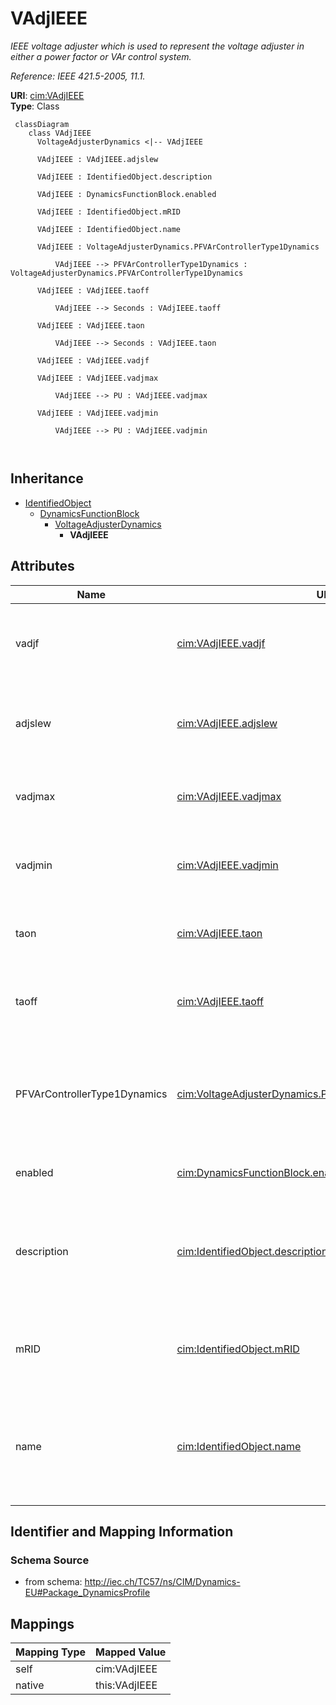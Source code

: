 # VAdjIEEE


_IEEE voltage adjuster which is used to represent the voltage adjuster in either a power factor or VAr control system._

_Reference: IEEE 421.5-2005, 11.1._





**URI**: [cim:VAdjIEEE](http://iec.ch/TC57/CIM100#VAdjIEEE)<br />
**Type**: Class




```mermaid
 classDiagram
    class VAdjIEEE
      VoltageAdjusterDynamics <|-- VAdjIEEE
      
      VAdjIEEE : VAdjIEEE.adjslew
        
      VAdjIEEE : IdentifiedObject.description
        
      VAdjIEEE : DynamicsFunctionBlock.enabled
        
      VAdjIEEE : IdentifiedObject.mRID
        
      VAdjIEEE : IdentifiedObject.name
        
      VAdjIEEE : VoltageAdjusterDynamics.PFVArControllerType1Dynamics
        
          VAdjIEEE --> PFVArControllerType1Dynamics : VoltageAdjusterDynamics.PFVArControllerType1Dynamics
        
      VAdjIEEE : VAdjIEEE.taoff
        
          VAdjIEEE --> Seconds : VAdjIEEE.taoff
        
      VAdjIEEE : VAdjIEEE.taon
        
          VAdjIEEE --> Seconds : VAdjIEEE.taon
        
      VAdjIEEE : VAdjIEEE.vadjf
        
      VAdjIEEE : VAdjIEEE.vadjmax
        
          VAdjIEEE --> PU : VAdjIEEE.vadjmax
        
      VAdjIEEE : VAdjIEEE.vadjmin
        
          VAdjIEEE --> PU : VAdjIEEE.vadjmin
        
      
```





## Inheritance
* [IdentifiedObject](IdentifiedObject.md)
    * [DynamicsFunctionBlock](DynamicsFunctionBlock.md)
        * [VoltageAdjusterDynamics](VoltageAdjusterDynamics.md)
            * **VAdjIEEE**



## Attributes


| Name | URI | Cardinality and Range | Description | Inheritance |
| ---  | --- | --- | --- | --- |
| vadjf | [cim:VAdjIEEE.vadjf](http://iec.ch/TC57/CIM100#VAdjIEEE.vadjf) | 1..1 <br />  float  | Set high to provide a continuous raise or lower (<i>V</i><i><sub>ADJF</sub></... | direct |
| adjslew | [cim:VAdjIEEE.adjslew](http://iec.ch/TC57/CIM100#VAdjIEEE.adjslew) | 1..1 <br />  float  | Rate at which output of adjuster changes (<i>ADJ_SLEW</i>) | direct |
| vadjmax | [cim:VAdjIEEE.vadjmax](http://iec.ch/TC57/CIM100#VAdjIEEE.vadjmax) | 1..1 <br />  [PU](PU.md)  | Maximum output of the adjuster (<i>V</i><i><sub>ADJMAX</sub></i>) (&gt; VAdjI... | direct |
| vadjmin | [cim:VAdjIEEE.vadjmin](http://iec.ch/TC57/CIM100#VAdjIEEE.vadjmin) | 1..1 <br />  [PU](PU.md)  | Minimum output of the adjuster (<i>V</i><i><sub>ADJMIN</sub></i>) (&lt; VAdjI... | direct |
| taon | [cim:VAdjIEEE.taon](http://iec.ch/TC57/CIM100#VAdjIEEE.taon) | 1..1 <br />  [Seconds](Seconds.md)  | Time that adjuster pulses are on (<i>T</i><i><sub>AON</sub></i>) (&gt;= 0) | direct |
| taoff | [cim:VAdjIEEE.taoff](http://iec.ch/TC57/CIM100#VAdjIEEE.taoff) | 1..1 <br />  [Seconds](Seconds.md)  | Time that adjuster pulses are off (<i>T</i><i><sub>AOFF</sub></i>) (&gt;= 0) | direct |
| PFVArControllerType1Dynamics | [cim:VoltageAdjusterDynamics.PFVArControllerType1Dynamics](http://iec.ch/TC57/CIM100#VoltageAdjusterDynamics.PFVArControllerType1Dynamics) | 1..1 <br />  [PFVArControllerType1Dynamics](PFVArControllerType1Dynamics.md)  | Power factor or VAr controller type 1 model with which this voltage adjuster ... | [VoltageAdjusterDynamics](VoltageAdjusterDynamics.md) |
| enabled | [cim:DynamicsFunctionBlock.enabled](http://iec.ch/TC57/CIM100#DynamicsFunctionBlock.enabled) | 1..1 <br />  boolean  | Function block used indicator | [DynamicsFunctionBlock](DynamicsFunctionBlock.md) |
| description | [cim:IdentifiedObject.description](http://iec.ch/TC57/CIM100#IdentifiedObject.description) | 0..1 <br />  string  | The description is a free human readable text describing or naming the object | [IdentifiedObject](IdentifiedObject.md) |
| mRID | [cim:IdentifiedObject.mRID](http://iec.ch/TC57/CIM100#IdentifiedObject.mRID) | 1..1 <br />  string  | Master resource identifier issued by a model authority | [IdentifiedObject](IdentifiedObject.md) |
| name | [cim:IdentifiedObject.name](http://iec.ch/TC57/CIM100#IdentifiedObject.name) | 0..1 <br />  string  | The name is any free human readable and possibly non unique text naming the o... | [IdentifiedObject](IdentifiedObject.md) |









## Identifier and Mapping Information







### Schema Source


* from schema: http://iec.ch/TC57/ns/CIM/Dynamics-EU#Package_DynamicsProfile





## Mappings

| Mapping Type | Mapped Value |
| ---  | ---  |
| self | cim:VAdjIEEE |
| native | this:VAdjIEEE |




